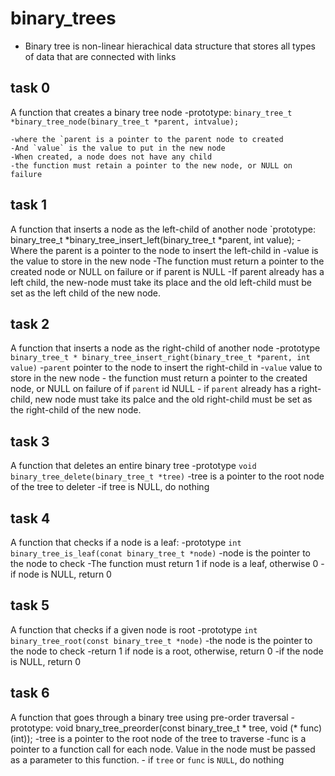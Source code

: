 # binary_trees

- Binary tree is non-linear hierachical data structure that stores all types of data that are connected with links


## task 0
A function that creates a binary tree node
    -prototype: `binary_tree_t *binary_tree_node(binary_tree_t *parent, intvalue);`

    -where the `parent is a pointer to the parent node to created
    -And `value` is the value to put in the new node
    -When created, a node does not have any child
    -the function must retain a pointer to the new node, or NULL on failure

## task 1
A function that inserts a node as the left-child of another node
    `prototype: binary_tree_t *binary_tree_insert_left(binary_tree_t *parent, int value);
    -Where the parent is a pointer to the  node to insert the left-child in
    -value is the value to store in the new node
    -The function must return a pointer to the created node or NULL on failure or if parent is NULL
    -If parent already has a left child, the new-node must take its place and the old left-child must be set as the left child of the new node.


## task 2
A function that inserts a node as the right-child of another node
    -prototype `binary_tree_t * binary_tree_insert_right(binary_tree_t *parent, int value)`
    -`parent`  pointer to the node to insert the right-child in
    -`value` value to store in the new node
    - the function must return a pointer to the created node, or NULL on failure of if `parent` id NULL
    - if `parent` already has a right-child, new node must take its palce and the old right-child must be set as the right-child of the new node.

## task 3
A function that deletes an entire binary tree
    -prototype `void binary_tree_delete(binary_tree_t *tree)`
    -tree is a pointer to the root node of the tree to deleter
    -if tree is NULL, do nothing


## task 4
A function that checks if a node is a leaf:
    -prototype `int binary_tree_is_leaf(conat binary_tree_t *node)`
    -node is the pointer to the node to check
    -The function must return 1 if node is a leaf, otherwise 0
    -if node is NULL, return 0


## task 5
A function that checks if a given node is root
    -prototype `int binary_tree_root(const binary_tree_t *node)`
    -the node is the pointer to the node to check
    -return 1 if node is a root, otherwise, return  0
    -if the node is NULL, return 0


## task 6
A function  that goes through a binary tree using pre-order traversal
    -prototype: void bnary_tree_preorder(const binary_tree_t * tree, void (* func)(int));
    -tree is a pointer to the root node of the tree to traverse
    -func is a pointer to a function call for each node. Value in the node must be passed as a parameter to this function.
    - if `tree` or `func` is `NULL`, do nothing
